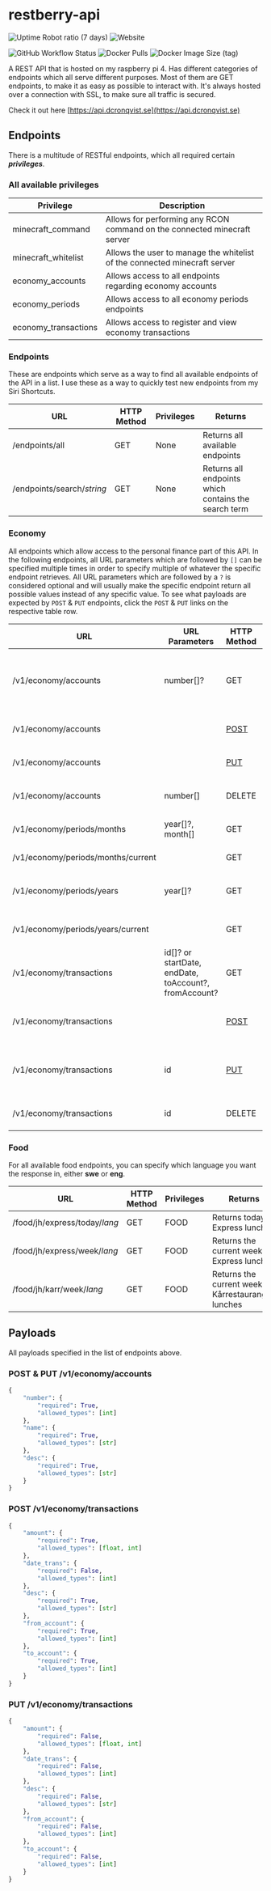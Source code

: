 # restberry-api

![Uptime Robot ratio (7 days)](https://img.shields.io/uptimerobot/ratio/7/m788440920-edcdd5975b38ec31da628d55) ![Website](https://img.shields.io/website?down_message=down&label=status&up_message=up&url=https%3A%2F%2Fapi.dcronqvist.se)

![GitHub Workflow Status](https://img.shields.io/github/workflow/status/dcronqvist/restberry-api/CI%20to%20Docker%20Hub?label=build%20%26%20docker%20hub%20push) ![Docker Pulls](https://img.shields.io/docker/pulls/dcronqvist/restberry-api) ![Docker Image Size (tag)](https://img.shields.io/docker/image-size/dcronqvist/restberry-api/latest)

A REST API that is hosted on my raspberry pi 4. Has different categories of endpoints which all serve different purposes. Most of them are GET endpoints, to make it as easy as possible to interact with. It's always hosted over a connection with SSL, to make sure all traffic is secured.

Check it out here [https://api.dcronqvist.se](https://api.dcronqvist.se)

## Endpoints

There is a multitude of RESTful endpoints, which all required certain ***privileges***.

### All available privileges

Privilege | Description
------------ | -------------
minecraft_command | Allows for performing any RCON command on the connected minecraft server
minecraft_whitelist | Allows the user to manage the whitelist of the connected minecraft server
economy_accounts | Allows access to all endpoints regarding economy accounts
economy_periods | Allows access to all economy periods endpoints
economy_transactions | Allows access to register and view economy transactions

### Endpoints

These are endpoints which serve as a way to find all available endpoints of the API in a list. I use these as a way to quickly test new endpoints from my Siri Shortcuts.

URL | HTTP Method | Privileges | Returns
------------ | ------------- | ------------- |-------------
/endpoints/all | GET | None | Returns all available endpoints
/endpoints/search/*string* | GET | None | Returns all endpoints which contains the search term

### Economy

All endpoints which allow access to the personal finance part of this API. In the following endpoints, all URL parameters which are followed by `[]` can be specified multiple times in order to specify multiple of whatever the specific endpoint retrieves. All URL parameters which are followed by a `?` is considered optional and will usually make the specific endpoint return all possible values instead of any specific value. To see what payloads are expected by `POST` & `PUT` endpoints, click the `POST` & `PUT` links on the respective table row.

URL | URL Parameters | HTTP Method | Privileges | Returns/Performs
------------ | ------------- |------------- | ---------- | --
/v1/economy/accounts | number[]? | GET | `economy_accounts` | List of all accounts whose numbers were specified, or all of them if not specified at all
/v1/economy/accounts | | [POST](#post-&-put-/v1/economy/accounts) | `economy_accounts` | Creates a new account with the specified details
/v1/economy/accounts | | [PUT](#post-&-put-/v1/economy/accounts) | `economy_accounts` | Updates an existing account with new details
/v1/economy/accounts | number[] | DELETE | `economy_accounts` | Deletes/removes the specified account(s)
/v1/economy/periods/months | year[]?, month[] | GET | `economy_periods` | Retrieves the specified period(s)
/v1/economy/periods/months/current | | GET | `economy_periods` | Retrieves the current period
/v1/economy/periods/years | year[]? | GET | `economy_periods` | Retrieves all month peiods in the specified year(s)
/v1/economy/periods/years/current | | GET | `economy_periods` | Retrieves all month periods in the current year
/v1/economy/transactions | id[]? or startDate, endDate, toAccount?, fromAccount? | GET | `economy_transactions` | Retrieves the specified transaction(s)
/v1/economy/transactions | | [POST](#post-/v1/economy/transactions) | `economy_transactions` | Registers a new transactions with the specified details
/v1/economy/transactions | id | [PUT](#put-/v1/economy/transactions) | `economy_transactions` | Updates the specified transactions with the specified details
/v1/economy/transactions | id | DELETE | `economy_transactions` | Deletes/removes the specified transaction

### Food

For all available food endpoints, you can specify which language you want the response in, either **swe** or **eng**.

URL | HTTP Method | Privileges | Returns
------------ | ------------- | ------------- |-------------
/food/jh/express/today/*lang* | GET | FOOD | Returns today's Express lunch
/food/jh/express/week/*lang* | GET | FOOD | Returns the current week's Express lunches
/food/jh/karr/week/*lang* | GET | FOOD | Returns the current week's Kårrestaurangen lunches

## Payloads

All payloads specified in the list of endpoints above.

### POST & PUT /v1/economy/accounts
```python
{
    "number": {
        "required": True,
        "allowed_types": [int]
    },
    "name": {
        "required": True,
        "allowed_types": [str]
    },
    "desc": {
        "required": True,
        "allowed_types": [str]
    }
}
```

### POST /v1/economy/transactions
```python
{
    "amount": {
        "required": True,
        "allowed_types": [float, int]
    },
    "date_trans": {
        "required": False,
        "allowed_types": [int]
    },
    "desc": {
        "required": True,
        "allowed_types": [str]
    },
    "from_account": {
        "required": True,
        "allowed_types": [int]
    },
    "to_account": {
        "required": True,
        "allowed_types": [int]
    }
}
```

### PUT /v1/economy/transactions
```python
{
    "amount": {
        "required": False,
        "allowed_types": [float, int]
    },
    "date_trans": {
        "required": False,
        "allowed_types": [int]
    },
    "desc": {
        "required": False,
        "allowed_types": [str]
    },
    "from_account": {
        "required": False,
        "allowed_types": [int]
    },
    "to_account": {
        "required": False,
        "allowed_types": [int]
    }
}
```